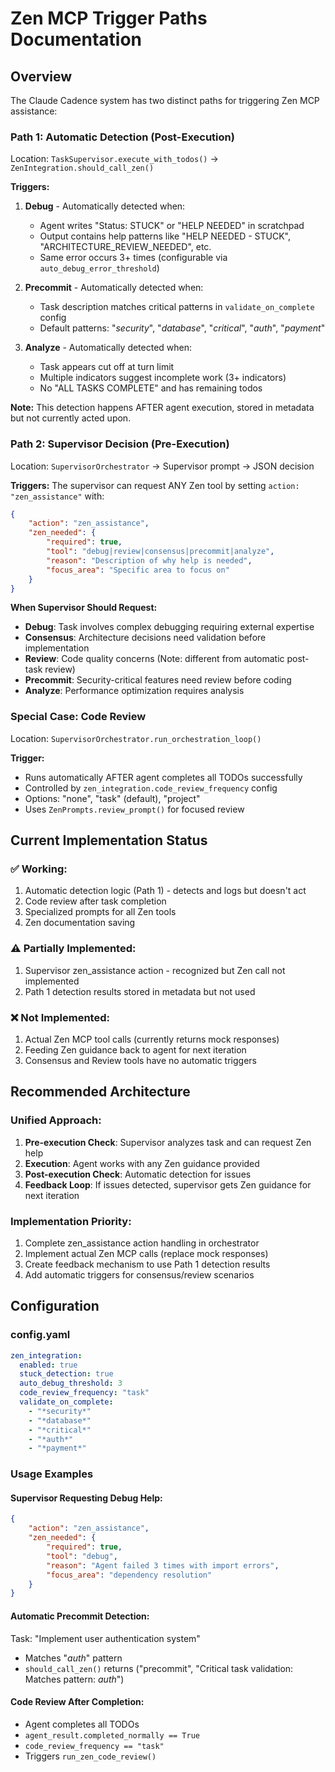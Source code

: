 # Zen MCP Trigger Paths Documentation

## Overview
The Claude Cadence system has two distinct paths for triggering Zen MCP assistance:

### Path 1: Automatic Detection (Post-Execution)
Location: `TaskSupervisor.execute_with_todos()` → `ZenIntegration.should_call_zen()`

**Triggers:**
1. **Debug** - Automatically detected when:
   - Agent writes "Status: STUCK" or "HELP NEEDED" in scratchpad
   - Output contains help patterns like "HELP NEEDED - STUCK", "ARCHITECTURE_REVIEW_NEEDED", etc.
   - Same error occurs 3+ times (configurable via `auto_debug_error_threshold`)

2. **Precommit** - Automatically detected when:
   - Task description matches critical patterns in `validate_on_complete` config
   - Default patterns: "*security*", "*database*", "*critical*", "*auth*", "*payment*"

3. **Analyze** - Automatically detected when:
   - Task appears cut off at turn limit
   - Multiple indicators suggest incomplete work (3+ indicators)
   - No "ALL TASKS COMPLETE" and has remaining todos

**Note:** This detection happens AFTER agent execution, stored in metadata but not currently acted upon.

### Path 2: Supervisor Decision (Pre-Execution)
Location: `SupervisorOrchestrator` → Supervisor prompt → JSON decision

**Triggers:**
The supervisor can request ANY Zen tool by setting `action: "zen_assistance"` with:
```json
{
    "action": "zen_assistance",
    "zen_needed": {
        "required": true,
        "tool": "debug|review|consensus|precommit|analyze",
        "reason": "Description of why help is needed",
        "focus_area": "Specific area to focus on"
    }
}
```

**When Supervisor Should Request:**
- **Debug**: Task involves complex debugging requiring external expertise
- **Consensus**: Architecture decisions need validation before implementation  
- **Review**: Code quality concerns (Note: different from automatic post-task review)
- **Precommit**: Security-critical features need review before coding
- **Analyze**: Performance optimization requires analysis

### Special Case: Code Review
Location: `SupervisorOrchestrator.run_orchestration_loop()`

**Trigger:**
- Runs automatically AFTER agent completes all TODOs successfully
- Controlled by `zen_integration.code_review_frequency` config
- Options: "none", "task" (default), "project"
- Uses `ZenPrompts.review_prompt()` for focused review

## Current Implementation Status

### ✅ Working:
1. Automatic detection logic (Path 1) - detects and logs but doesn't act
2. Code review after task completion
3. Specialized prompts for all Zen tools
4. Zen documentation saving

### ⚠️ Partially Implemented:
1. Supervisor zen_assistance action - recognized but Zen call not implemented
2. Path 1 detection results stored in metadata but not used

### ❌ Not Implemented:
1. Actual Zen MCP tool calls (currently returns mock responses)
2. Feeding Zen guidance back to agent for next iteration
3. Consensus and Review tools have no automatic triggers

## Recommended Architecture

### Unified Approach:
1. **Pre-execution Check**: Supervisor analyzes task and can request Zen help
2. **Execution**: Agent works with any Zen guidance provided
3. **Post-execution Check**: Automatic detection for issues
4. **Feedback Loop**: If issues detected, supervisor gets Zen guidance for next iteration

### Implementation Priority:
1. Complete zen_assistance action handling in orchestrator
2. Implement actual Zen MCP calls (replace mock responses)
3. Create feedback mechanism to use Path 1 detection results
4. Add automatic triggers for consensus/review scenarios

## Configuration

### config.yaml
```yaml
zen_integration:
  enabled: true
  stuck_detection: true
  auto_debug_threshold: 3
  code_review_frequency: "task"
  validate_on_complete:
    - "*security*"
    - "*database*"
    - "*critical*"
    - "*auth*"
    - "*payment*"
```

### Usage Examples

#### Supervisor Requesting Debug Help:
```json
{
    "action": "zen_assistance",
    "zen_needed": {
        "required": true,
        "tool": "debug",
        "reason": "Agent failed 3 times with import errors",
        "focus_area": "dependency resolution"
    }
}
```

#### Automatic Precommit Detection:
Task: "Implement user authentication system"
- Matches "*auth*" pattern
- `should_call_zen()` returns ("precommit", "Critical task validation: Matches pattern: *auth*")

#### Code Review After Completion:
- Agent completes all TODOs
- `agent_result.completed_normally == True`
- `code_review_frequency == "task"`
- Triggers `run_zen_code_review()`